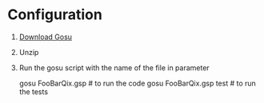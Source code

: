 # Configuration

1. [Download Gosu](http://gosu-lang.org/downloads.shtml)
2. Unzip
3. Run the gosu script with the name of the file in parameter

	gosu FooBarQix.gsp # to run the code
	gosu FooBarQix.gsp test # to run the tests
